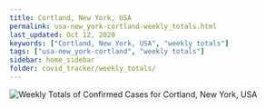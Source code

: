 ```yaml
---
title: Cortland, New York, USA
permalink: usa-new_york-cortland-weekly_totals.html
last_updated: Oct 12, 2020
keywords: ["Cortland, New York, USA", "weekly totals"]
tags: ["usa-new_york-cortland", "weekly totals"]
sidebar: home_sidebar
folder: covid_tracker/weekly_totals/
---
```


![Weekly Totals of Confirmed Cases for Cortland, New York, USA](images/graphs/usa-new_york-cortland-weekly_totals_graph.png)
